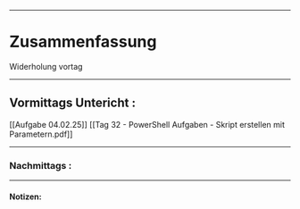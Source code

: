 

___

# Zusammenfassung



Widerholung vortag 






----

## Vormittags Untericht : 

[[Aufgabe 04.02.25]]
[[Tag 32 - PowerShell Aufgaben - Skript erstellen mit Parametern.pdf]]








----

### Nachmittags :







___

#### Notizen: 
